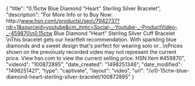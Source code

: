 {
    "title": "0.15ctw Blue Diamond \"Heart\" Sterling Silver Bracelet",
    "description": "For More Info or to Buy Now: http:\/\/www.hsn.com\/products\/seo\/7942737?rdr=1&sourceid=youtube&cm_mmc=Social-_-Youtube-_-ProductVideo-_-459870\n0.15ctw Blue Diamond \"Heart\" Sterling Silver Cuff Bracelet \nThis bracelet gets our heartfelt recommendation. With sparkling blue diamonds and a sweet design that's perfect for wearing solo or...\nPrices shown on the previously recorded video may not represent the current price.  View hsn.com to view the current selling price. HSN Item #459870",
    "videoid": "100872895",
    "date_created": "1498251346",
    "date_modified": "1498251421",
    "type": "captivate",
    "layout": "video",
    "url": "\/v\/0-15ctw-blue-diamond-heart-sterling-silver-bracelet\/100872895"
}